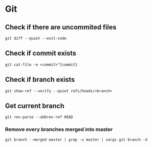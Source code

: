 # Git

## Check if there are uncommited files

```
git diff --quiet --exit-code
```

## Check if commit exists

```
git cat-file -e <commit>^{commit}
```

## Check if branch exists

```
git show-ref --verify --quiet refs/heads/<branch>
```

## Get current branch

```
git rev-parse --abbrev-ref HEAD
```

### Remove every branches merged into master

```
git branch --merged master | grep -v master | xargs git branch -d
```
